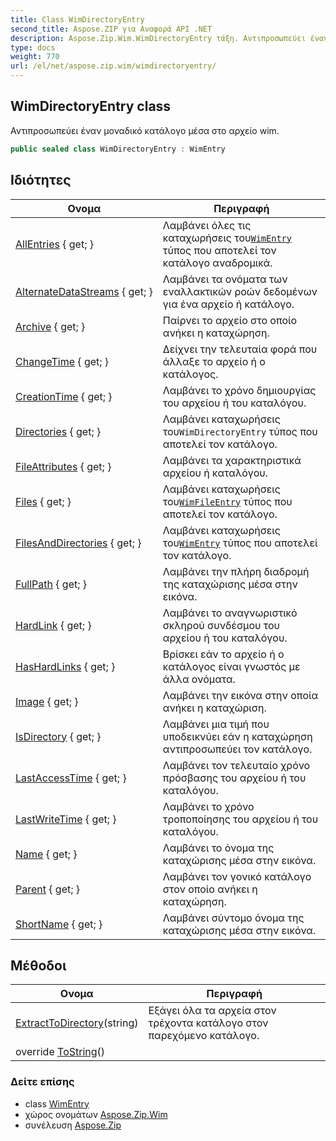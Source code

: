 ```yaml
---
title: Class WimDirectoryEntry
second_title: Aspose.ZIP για Αναφορά API .NET
description: Aspose.Zip.Wim.WimDirectoryEntry τάξη. Αντιπροσωπεύει έναν μοναδικό κατάλογο μέσα στο αρχείο wim.
type: docs
weight: 770
url: /el/net/aspose.zip.wim/wimdirectoryentry/
---
```

## WimDirectoryEntry class

Αντιπροσωπεύει έναν μοναδικό κατάλογο μέσα στο αρχείο wim.

```csharp
public sealed class WimDirectoryEntry : WimEntry
```

## Ιδιότητες

| Ονομα | Περιγραφή |
| --- | --- |
| [AllEntries](../../aspose.zip.wim/wimdirectoryentry/allentries/) { get; } | Λαμβάνει όλες τις καταχωρήσεις του[`WimEntry`](../wimentry/) τύπος που αποτελεί τον κατάλογο αναδρομικά. |
| [AlternateDataStreams](../../aspose.zip.wim/wimentry/alternatedatastreams/) { get; } | Λαμβάνει τα ονόματα των εναλλακτικών ροών δεδομένων για ένα αρχείο ή κατάλογο. |
| [Archive](../../aspose.zip.wim/wimentry/archive/) { get; } | Παίρνει το αρχείο στο οποίο ανήκει η καταχώρηση. |
| [ChangeTime](../../aspose.zip.wim/wimentry/changetime/) { get; } | Δείχνει την τελευταία φορά που άλλαξε το αρχείο ή ο κατάλογος. |
| [CreationTime](../../aspose.zip.wim/wimentry/creationtime/) { get; } | Λαμβάνει το χρόνο δημιουργίας του αρχείου ή του καταλόγου. |
| [Directories](../../aspose.zip.wim/wimdirectoryentry/directories/) { get; } | Λαμβάνει καταχωρήσεις του`WimDirectoryEntry` τύπος που αποτελεί τον κατάλογο. |
| [FileAttributes](../../aspose.zip.wim/wimentry/fileattributes/) { get; } | Λαμβάνει τα χαρακτηριστικά αρχείου ή καταλόγου. |
| [Files](../../aspose.zip.wim/wimdirectoryentry/files/) { get; } | Λαμβάνει καταχωρήσεις του[`WimFileEntry`](../wimfileentry/) τύπος που αποτελεί τον κατάλογο. |
| [FilesAndDirectories](../../aspose.zip.wim/wimdirectoryentry/filesanddirectories/) { get; } | Λαμβάνει καταχωρήσεις του[`WimEntry`](../wimentry/) τύπος που αποτελεί τον κατάλογο. |
| [FullPath](../../aspose.zip.wim/wimentry/fullpath/) { get; } | Λαμβάνει την πλήρη διαδρομή της καταχώρισης μέσα στην εικόνα. |
| [HardLink](../../aspose.zip.wim/wimentry/hardlink/) { get; } | Λαμβάνει το αναγνωριστικό σκληρού συνδέσμου του αρχείου ή του καταλόγου. |
| [HasHardLinks](../../aspose.zip.wim/wimentry/hashardlinks/) { get; } | Βρίσκει εάν το αρχείο ή ο κατάλογος είναι γνωστός με άλλα ονόματα. |
| [Image](../../aspose.zip.wim/wimentry/image/) { get; } | Λαμβάνει την εικόνα στην οποία ανήκει η καταχώριση. |
| [IsDirectory](../../aspose.zip.wim/wimentry/isdirectory/) { get; } | Λαμβάνει μια τιμή που υποδεικνύει εάν η καταχώρηση αντιπροσωπεύει τον κατάλογο. |
| [LastAccessTime](../../aspose.zip.wim/wimentry/lastaccesstime/) { get; } | Λαμβάνει τον τελευταίο χρόνο πρόσβασης του αρχείου ή του καταλόγου. |
| [LastWriteTime](../../aspose.zip.wim/wimentry/lastwritetime/) { get; } | Λαμβάνει το χρόνο τροποποίησης του αρχείου ή του καταλόγου. |
| [Name](../../aspose.zip.wim/wimentry/name/) { get; } | Λαμβάνει το όνομα της καταχώρισης μέσα στην εικόνα. |
| [Parent](../../aspose.zip.wim/wimentry/parent/) { get; } | Λαμβάνει τον γονικό κατάλογο στον οποίο ανήκει η καταχώρηση. |
| [ShortName](../../aspose.zip.wim/wimentry/shortname/) { get; } | Λαμβάνει σύντομο όνομα της καταχώρισης μέσα στην εικόνα. |

## Μέθοδοι

| Ονομα | Περιγραφή |
| --- | --- |
| [ExtractToDirectory](../../aspose.zip.wim/wimdirectoryentry/extracttodirectory/)(string) | Εξάγει όλα τα αρχεία στον τρέχοντα κατάλογο στον παρεχόμενο κατάλογο. |
| override [ToString](../../aspose.zip.wim/wimentry/tostring/)() |  |

### Δείτε επίσης

* class [WimEntry](../wimentry/)
* χώρος ονομάτων [Aspose.Zip.Wim](../../aspose.zip.wim/)
* συνέλευση [Aspose.Zip](../../)


